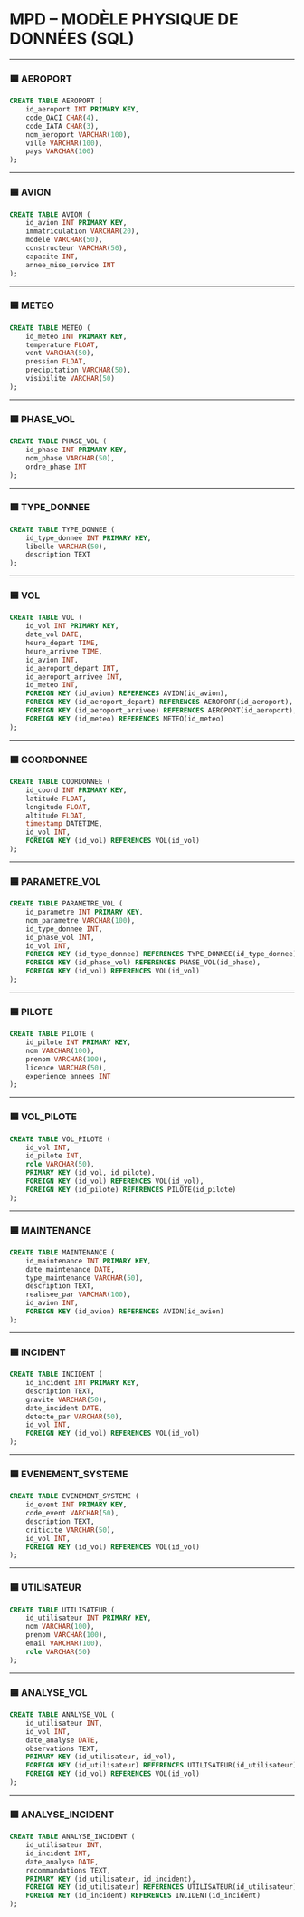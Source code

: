 # **MPD – MODÈLE PHYSIQUE DE DONNÉES (SQL)**

---

### 🟦 **AEROPORT**
```sql
CREATE TABLE AEROPORT (
    id_aeroport INT PRIMARY KEY,
    code_OACI CHAR(4),
    code_IATA CHAR(3),
    nom_aeroport VARCHAR(100),
    ville VARCHAR(100),
    pays VARCHAR(100)
);
```

---

### 🟦 **AVION**
```sql
CREATE TABLE AVION (
    id_avion INT PRIMARY KEY,
    immatriculation VARCHAR(20),
    modele VARCHAR(50),
    constructeur VARCHAR(50),
    capacite INT,
    annee_mise_service INT
);
```

---

### 🟦 **METEO**
```sql
CREATE TABLE METEO (
    id_meteo INT PRIMARY KEY,
    temperature FLOAT,
    vent VARCHAR(50),
    pression FLOAT,
    precipitation VARCHAR(50),
    visibilite VARCHAR(50)
);
```

---

### 🟦 **PHASE_VOL**
```sql
CREATE TABLE PHASE_VOL (
    id_phase INT PRIMARY KEY,
    nom_phase VARCHAR(50),
    ordre_phase INT
);
```

---

### 🟦 **TYPE_DONNEE**
```sql
CREATE TABLE TYPE_DONNEE (
    id_type_donnee INT PRIMARY KEY,
    libelle VARCHAR(50),
    description TEXT
);
```

---

### 🟦 **VOL**
```sql
CREATE TABLE VOL (
    id_vol INT PRIMARY KEY,
    date_vol DATE,
    heure_depart TIME,
    heure_arrivee TIME,
    id_avion INT,
    id_aeroport_depart INT,
    id_aeroport_arrivee INT,
    id_meteo INT,
    FOREIGN KEY (id_avion) REFERENCES AVION(id_avion),
    FOREIGN KEY (id_aeroport_depart) REFERENCES AEROPORT(id_aeroport),
    FOREIGN KEY (id_aeroport_arrivee) REFERENCES AEROPORT(id_aeroport),
    FOREIGN KEY (id_meteo) REFERENCES METEO(id_meteo)
);
```

---

### 🟦 **COORDONNEE**
```sql
CREATE TABLE COORDONNEE (
    id_coord INT PRIMARY KEY,
    latitude FLOAT,
    longitude FLOAT,
    altitude FLOAT,
    timestamp DATETIME,
    id_vol INT,
    FOREIGN KEY (id_vol) REFERENCES VOL(id_vol)
);
```

---

### 🟦 **PARAMETRE_VOL**
```sql
CREATE TABLE PARAMETRE_VOL (
    id_parametre INT PRIMARY KEY,
    nom_parametre VARCHAR(100),
    id_type_donnee INT,
    id_phase_vol INT,
    id_vol INT,
    FOREIGN KEY (id_type_donnee) REFERENCES TYPE_DONNEE(id_type_donnee),
    FOREIGN KEY (id_phase_vol) REFERENCES PHASE_VOL(id_phase),
    FOREIGN KEY (id_vol) REFERENCES VOL(id_vol)
);
```

---

### 🟦 **PILOTE**
```sql
CREATE TABLE PILOTE (
    id_pilote INT PRIMARY KEY,
    nom VARCHAR(100),
    prenom VARCHAR(100),
    licence VARCHAR(50),
    experience_annees INT
);
```

---

### 🟦 **VOL_PILOTE**
```sql
CREATE TABLE VOL_PILOTE (
    id_vol INT,
    id_pilote INT,
    role VARCHAR(50),
    PRIMARY KEY (id_vol, id_pilote),
    FOREIGN KEY (id_vol) REFERENCES VOL(id_vol),
    FOREIGN KEY (id_pilote) REFERENCES PILOTE(id_pilote)
);
```

---

### 🟦 **MAINTENANCE**
```sql
CREATE TABLE MAINTENANCE (
    id_maintenance INT PRIMARY KEY,
    date_maintenance DATE,
    type_maintenance VARCHAR(50),
    description TEXT,
    realisee_par VARCHAR(100),
    id_avion INT,
    FOREIGN KEY (id_avion) REFERENCES AVION(id_avion)
);
```

---

### 🟦 **INCIDENT**
```sql
CREATE TABLE INCIDENT (
    id_incident INT PRIMARY KEY,
    description TEXT,
    gravite VARCHAR(50),
    date_incident DATE,
    detecte_par VARCHAR(50),
    id_vol INT,
    FOREIGN KEY (id_vol) REFERENCES VOL(id_vol)
);
```

---

### 🟦 **EVENEMENT_SYSTEME**
```sql
CREATE TABLE EVENEMENT_SYSTEME (
    id_event INT PRIMARY KEY,
    code_event VARCHAR(50),
    description TEXT,
    criticite VARCHAR(50),
    id_vol INT,
    FOREIGN KEY (id_vol) REFERENCES VOL(id_vol)
);
```

---

### 🟦 **UTILISATEUR**
```sql
CREATE TABLE UTILISATEUR (
    id_utilisateur INT PRIMARY KEY,
    nom VARCHAR(100),
    prenom VARCHAR(100),
    email VARCHAR(100),
    role VARCHAR(50)
);
```

---

### 🟦 **ANALYSE_VOL**
```sql
CREATE TABLE ANALYSE_VOL (
    id_utilisateur INT,
    id_vol INT,
    date_analyse DATE,
    observations TEXT,
    PRIMARY KEY (id_utilisateur, id_vol),
    FOREIGN KEY (id_utilisateur) REFERENCES UTILISATEUR(id_utilisateur),
    FOREIGN KEY (id_vol) REFERENCES VOL(id_vol)
);
```

---

### 🟦 **ANALYSE_INCIDENT**
```sql
CREATE TABLE ANALYSE_INCIDENT (
    id_utilisateur INT,
    id_incident INT,
    date_analyse DATE,
    recommandations TEXT,
    PRIMARY KEY (id_utilisateur, id_incident),
    FOREIGN KEY (id_utilisateur) REFERENCES UTILISATEUR(id_utilisateur),
    FOREIGN KEY (id_incident) REFERENCES INCIDENT(id_incident)
);
```